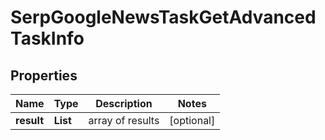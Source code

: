 # SerpGoogleNewsTaskGetAdvancedTaskInfo


## Properties

| Name | Type | Description | Notes |
|------------ | ------------- | ------------- | -------------|
**result** | **List<SerpGoogleNewsTaskGetAdvancedResultInfo>** | array of results |[optional]|